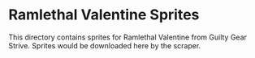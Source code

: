 # Ramlethal Valentine Sprites

This directory contains sprites for Ramlethal Valentine from Guilty Gear Strive.
Sprites would be downloaded here by the scraper.
